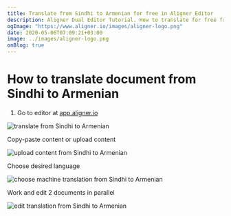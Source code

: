 ```yaml
---
title: Translate from Sindhi to Armenian for free in Aligner Editor
description: Aligner Dual Editor Tutorial. How to translate for free from Sindhi to Armenian. Aligner is multilingual document management platform. 
ogImage: "https://www.aligner.io/images/aligner-logo.png"
date: 2020-05-06T07:09:21+03:00
image: ../images/aligner-logo.png
onBlog: true
---
```


# How to translate document from Sindhi to Armenian

1. Go to editor at [app.aligner.io](https://app.aligner.io "Aligner App web page")

![translate from Sindhi to Armenian](../aligner-blank-editor.png "translate from Sindhi to Armenian")

Copy-paste content or upload content

![upload content from Sindhi to Armenian](../aligner-uploaded-document.png "upload content from Sindhi to Armenian")

Choose desired language

![choose machine translation from Sindhi to Armenian](../aligner-language-dropdown.png "choose machine translation from Sindhi to Armenian")

Work and edit 2 documents in parallel

![edit translation from Sindhi to Armenian](../aligner-double-sitded-editor.png "edit translation from Sindhi to Armenian")

